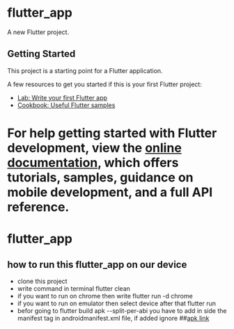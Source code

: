 
# flutter_app

A new Flutter project.

## Getting Started

This project is a starting point for a Flutter application.

A few resources to get you started if this is your first Flutter project:

- [Lab: Write your first Flutter app](https://docs.flutter.dev/get-started/codelab)
- [Cookbook: Useful Flutter samples](https://docs.flutter.dev/cookbook)

For help getting started with Flutter development, view the
[online documentation](https://docs.flutter.dev/), which offers tutorials,
samples, guidance on mobile development, and a full API reference.
=======
# flutter_app 


## how to run this flutter_app on our device
- clone this project 
- write command in terminal flutter clean
- if you want to run on chrome then write flutter run -d chrome 
- if you want to run on emulator then select device after that flutter run
- befor going to flutter build apk --split-per-abi you have to add <uses-permission android:name="android.permission.INTERNET"/> in side the manifest tag in androidmanifest.xml file, if added ignore
##[apk link](https://drive.google.com/file/d/1-Yl18IzZhRa-fsco5PRXRTIa8kZwl6GP/view?usp=drive_link)
